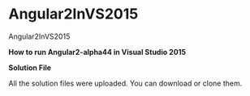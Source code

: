 # Angular2InVS2015
Angular2InVS2015

**How to run Angular2-alpha44 in Visual Studio 2015**

**Solution File**

All the solution files were uploaded. You can download or clone them. 
